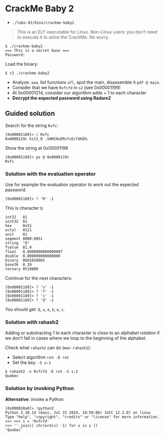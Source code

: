 # CrackMe Baby 2

- `./labs-01/bins/crackme-baby2`

> This is an ELF executable for Linux. 
> Non-Linux users: you don't need to execute it to solve the CrackMe. No worry.

```
$ ./crackme-baby2
=== This is a secret base ===
Password: 
```

Load the binary:

```
$ r2 ./crackme-baby2
```

- Analyze: `aaa`, list functions `afl`, spot the main, disassemble it `pdf @ main`.
- Consider that we have `Rvfcfd` in `s2` (see 0x00001199)
- At 0x00001214, consider our algorithm adds + 1 to each character
- **Decrypt the expected password using Radare2**

## Guided solution

Search for the string `Rvfc`:

```
[0x00001189]> / Rvfc
0x0000119c hit2_0 .SHH}HuERvfcEcfdHZH.
```

Show the string at 0x00001199

```
[0x00001189]> ps @ 0x0000119c
Rvfc
```

### Solution with the evaluation operator 

Use for example the evaluation operator to work out the expected password:

```
[0x00001189]> ? 'R' -1
```

This is character `Q`:

```
int32   81
uint32  81
hex     0x51
octal   0121
unit    81
segment 0000:0051
string  "Q"
fvalue  81.0
float   0.000000000000000f
double  0.000000000000000
binary  0b01010001
base36  0_29
ternary 0t10000
```

Continue for the next characters:

```
[0x00001189]> ? 'v' -1
[0x00001189]> ? 'f' -1
[0x00001189]> ? 'c' -1
[0x00001189]> ? 'd' -1
```

You should get: `Q`, `u`, `e`, `b`, `e`, `c`.

### Solution with rahash2

Adding or substracting 1 to each character is close to an *alphabet rotation* if we don't fall in cases where we loop to the beginning of the alphabet.

Check what `rahash2` can do (`man rahash2`):

- Select algorithm `rot`: `-E rot`
- Set the key: `-S s:1`

```
$ rahash2 -s Rvfcfd -E rot -S s:1
Quebec
```

### Solution by invoking Python
**Alternative**: invoke a Python:

```
[0x000010a0]> !python3
Python 3.10.14 (main, Jul 15 2024, 10:50:06) [GCC 12.2.0] on linux
Type "help", "copyright", "credits" or "license" for more information.
>>> >>> s = 'Rvfcfd'
>>> ''.join([ chr(ord(x) -1) for x in s ])
'Quebec'
```

